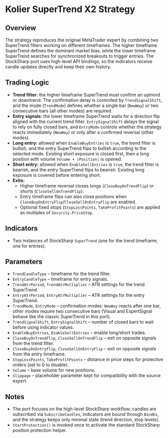# Kolier SuperTrend X2 Strategy

## Overview
The strategy reproduces the original MetaTrader expert by combining two SuperTrend filters working on different timeframes. The higher timeframe SuperTrend defines the dominant market bias, while the lower timeframe SuperTrend searches for synchronized breakouts to trigger entries. The StockSharp port uses high-level API bindings, so the indicators receive candle updates directly and keep their own history.

## Trading Logic
- **Trend filter:** the higher timeframe SuperTrend must confirm an uptrend or downtrend. The confirmation delay is controlled by `TrendSignalShift`, and the mode (`TrendMode`) defines whether a single bar (`NewWay`) or two consecutive bars (all other modes) are required.
- **Entry signals:** the lower timeframe SuperTrend waits for a direction flip aligned with the current trend filter. `EntrySignalShift` delays the signal to rely on fully closed bars, and `EntryMode` controls whether the strategy reacts immediately (`NewWay`) or only after a confirmed reversal (other modes).
- **Long entry:** allowed when `EnableBuyEntries` is `true`, the trend filter is bullish, and the entry SuperTrend flips to bullish according to the selected mode. Existing short exposure is closed first, then a long position with volume `Volume + |Position|` is opened.
- **Short entry:** allowed when `EnableSellEntries` is `true`, the trend filter is bearish, and the entry SuperTrend flips to bearish. Existing long exposure is covered before entering short.
- **Exits:**
  - Higher timeframe reversal closes longs (`CloseBuyOnTrendFlip`) or shorts (`CloseSellOnTrendFlip`).
  - Entry timeframe flips can also close positions when `CloseBuyOnEntryFlip`/`CloseSellOnEntryFlip` are enabled.
  - Optional fixed stops (`StopLossPoints`, `TakeProfitPoints`) are applied as multiples of `Security.PriceStep`.

## Indicators
- Two instances of StockSharp `SuperTrend` (one for the trend timeframe, one for entries).

## Parameters
- `TrendCandleType` – timeframe for the trend filter.
- `EntryCandleType` – timeframe for entry signals.
- `TrendAtrPeriod`, `TrendAtrMultiplier` – ATR settings for the trend SuperTrend.
- `EntryAtrPeriod`, `EntryAtrMultiplier` – ATR settings for the entry SuperTrend.
- `TrendMode`, `EntryMode` – confirmation modes: `NewWay` reacts after one bar, other modes require two consecutive bars (Visual and ExpertSignal behave like the classic SuperTrend in this port).
- `TrendSignalShift`, `EntrySignalShift` – number of closed bars to wait before using indicator values.
- `EnableBuyEntries`, `EnableSellEntries` – enable long/short trades.
- `CloseBuyOnTrendFlip`, `CloseSellOnTrendFlip` – exit on opposite signals from the trend filter.
- `CloseBuyOnEntryFlip`, `CloseSellOnEntryFlip` – exit on opposite signals from the entry timeframe.
- `StopLossPoints`, `TakeProfitPoints` – distance in price steps for protective orders (set to 0 to disable).
- `Volume` – base volume for new positions.
- `Slippage` – placeholder parameter kept for compatibility with the source expert.

## Notes
- The port focuses on the high-level StockSharp workflow: candles are subscribed via `SubscribeCandles`, indicators are bound through `BindEx`, and the strategy keeps only minimal state (trend direction, stop levels).
- `StartProtection()` is invoked once to activate the standard StockSharp position protection helper.
